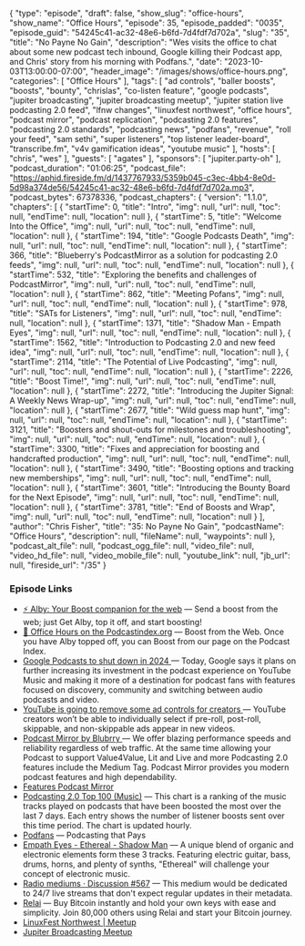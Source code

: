 {
  "type": "episode",
  "draft": false,
  "show_slug": "office-hours",
  "show_name": "Office Hours",
  "episode": 35,
  "episode_padded": "0035",
  "episode_guid": "54245c41-ac32-48e6-b6fd-7d4fdf7d702a",
  "slug": "35",
  "title": "No Payne No Gain",
  "description": "Wes visits the office to chat about some new podcast tech inbound, Google killing their Podcast app, and Chris' story from his morning with Podfans.",
  "date": "2023-10-03T13:00:00-07:00",
  "header_image": "/images/shows/office-hours.png",
  "categories": [
    "Office Hours"
  ],
  "tags": [
    "ad controls",
    "baller boosts",
    "boosts",
    "bounty",
    "chrislas",
    "co-listen feature",
    "google podcasts",
    "jupiter broadcasting",
    "jupiter broadcasting meetup",
    "jupiter station live podcasting 2.0 feed",
    "lfnw changes",
    "linuxfest northwest",
    "office hours",
    "podcast mirror",
    "podcast replication",
    "podcasting 2.0 features",
    "podcasting 2.0 standards",
    "podcasting news",
    "podfans",
    "revenue",
    "roll your feed",
    "sam sethi",
    "super listeners",
    "top listener leader-board",
    "transcribe.fm",
    "v4v gamification ideas",
    "youtube music"
  ],
  "hosts": [
    "chris",
    "wes"
  ],
  "guests": [
    "agates"
  ],
  "sponsors": [
    "jupiter.party-oh"
  ],
  "podcast_duration": "01:06:25",
  "podcast_file": "https://aphid.fireside.fm/d/1437767933/5359b045-c3ec-4bb4-8e0d-5d98a374de56/54245c41-ac32-48e6-b6fd-7d4fdf7d702a.mp3",
  "podcast_bytes": 67378336,
  "podcast_chapters": {
    "version": "1.1.0",
    "chapters": [
      {
        "startTime": 0,
        "title": "Intro",
        "img": null,
        "url": null,
        "toc": null,
        "endTime": null,
        "location": null
      },
      {
        "startTime": 5,
        "title": "Welcome Into the Office",
        "img": null,
        "url": null,
        "toc": null,
        "endTime": null,
        "location": null
      },
      {
        "startTime": 194,
        "title": "Google Podcasts Death",
        "img": null,
        "url": null,
        "toc": null,
        "endTime": null,
        "location": null
      },
      {
        "startTime": 366,
        "title": "Blueberry's PodcastMirror as a solution for podcasting 2.0 feeds",
        "img": null,
        "url": null,
        "toc": null,
        "endTime": null,
        "location": null
      },
      {
        "startTime": 532,
        "title": "Exploring the benefits and challenges of PodcastMirror",
        "img": null,
        "url": null,
        "toc": null,
        "endTime": null,
        "location": null
      },
      {
        "startTime": 862,
        "title": "Meeting Pofans",
        "img": null,
        "url": null,
        "toc": null,
        "endTime": null,
        "location": null
      },
      {
        "startTime": 978,
        "title": "SATs for Listeners",
        "img": null,
        "url": null,
        "toc": null,
        "endTime": null,
        "location": null
      },
      {
        "startTime": 1371,
        "title": "Shadow Man - Empath Eyes",
        "img": null,
        "url": null,
        "toc": null,
        "endTime": null,
        "location": null
      },
      {
        "startTime": 1562,
        "title": "Introduction to Podcasting 2.0 and new feed idea",
        "img": null,
        "url": null,
        "toc": null,
        "endTime": null,
        "location": null
      },
      {
        "startTime": 2114,
        "title": "The Potential of Live Podcasting",
        "img": null,
        "url": null,
        "toc": null,
        "endTime": null,
        "location": null
      },
      {
        "startTime": 2226,
        "title": "Boost Time!",
        "img": null,
        "url": null,
        "toc": null,
        "endTime": null,
        "location": null
      },
      {
        "startTime": 2272,
        "title": "Introducing the Jupiter Signal: A Weekly News Wrap-up",
        "img": null,
        "url": null,
        "toc": null,
        "endTime": null,
        "location": null
      },
      {
        "startTime": 2677,
        "title": "Wild guess map hunt",
        "img": null,
        "url": null,
        "toc": null,
        "endTime": null,
        "location": null
      },
      {
        "startTime": 3121,
        "title": "Boosters and shout-outs for milestones and troubleshooting",
        "img": null,
        "url": null,
        "toc": null,
        "endTime": null,
        "location": null
      },
      {
        "startTime": 3300,
        "title": "Fixes and appreciation for boosting and handcrafted production",
        "img": null,
        "url": null,
        "toc": null,
        "endTime": null,
        "location": null
      },
      {
        "startTime": 3490,
        "title": "Boosting options and tracking new memberships",
        "img": null,
        "url": null,
        "toc": null,
        "endTime": null,
        "location": null
      },
      {
        "startTime": 3601,
        "title": "Introducing the Bounty Board for the Next Episode",
        "img": null,
        "url": null,
        "toc": null,
        "endTime": null,
        "location": null
      },
      {
        "startTime": 3781,
        "title": "End of Boosts and Wrap",
        "img": null,
        "url": null,
        "toc": null,
        "endTime": null,
        "location": null
      }
    ],
    "author": "Chris Fisher",
    "title": "35: No Payne No Gain",
    "podcastName": "Office Hours",
    "description": null,
    "fileName": null,
    "waypoints": null
  },
  "podcast_alt_file": null,
  "podcast_ogg_file": null,
  "video_file": null,
  "video_hd_file": null,
  "video_mobile_file": null,
  "youtube_link": null,
  "jb_url": null,
  "fireside_url": "/35"
}


### Episode Links

  * [⚡ Alby: Your Boost companion for the web](https://getalby.com/ "⚡ Alby: Your Boost companion for the web") — Send a boost from the web; just Get Alby, top it off, and start boosting!
  * [🎉 Office Hours on the Podcastindex.org](https://podcastindex.org/podcast/5341434 "🎉 Office Hours on the Podcastindex.org") — Boost from the Web. Once you have Alby topped off, you can Boost from our page on the Podcast Index.
  * [Google Podcasts to shut down in 2024 ](https://techcrunch.com/2023/09/26/google-podcasts-to-shut-down-in-2024-with-listeners-migrated-to-youtube-music/ "Google Podcasts to shut down in 2024 ") — Today, Google says it plans on further increasing its investment in the podcast experience on YouTube Music and making it more of a destination for podcast fans with features focused on discovery, community and switching between audio podcasts and video. 
  * [YouTube is going to remove some ad controls for creators ](https://www.theverge.com/2023/9/6/23862198/youtube-ad-controls-creators-remove "YouTube is going to remove some ad controls for creators ") — YouTube creators won’t be able to individually select if pre-roll, post-roll, skippable, and non-skippable ads appear in new videos.
  * [Podcast Mirror by Blubrry ](https://www.podcastmirror.com/ "Podcast Mirror by Blubrry ") — We offer blazing performance speeds and reliability regardless of web traffic. At the same time allowing your Podcast to support Value4Value, Lit and Live and more Podcasting 2.0 features include the Medium Tag. Podcast Mirror provides you modern podcast features and high dependability.
  * [Features Podcast Mirror ](https://www.podcastmirror.com/features/ "Features Podcast Mirror ")
  * [Podcasting 2.0 Top 100 (Music)](https://stats.podcastindex.org/v4vmusic.html "Podcasting 2.0 Top 100 \(Music\)") — This chart is a ranking of the music tracks played on podcasts that have been boosted the most over the last 7 days. Each entry shows the number of listener boosts sent over this time period. The chart is updated hourly. 
  * [Podfans](https://podfans.fm/ "Podfans") — Podcasting that Pays
  * [Empath Eyes - Ethereal - Shadow Man](https://lnbeats.com/album/db3d5116-4b47-56e4-acd3-ec56109c7f0e/aHR0cHM6Ly9tdXNpYy5iZWhpbmR0aGVzY2gzbTNzLmNvbS93cC1jb250ZW50L3VwbG9hZHMvRW1wYXRoJTIwRXllcy9FdGhlcmFsL0VtcGF0aCUyMEV5ZXMlMjAtJTIwU2hhZG93JTIwTWFuJTIwJTVCMzY5NTc1ODg3OSU1RC5tcDM "Empath Eyes - Ethereal - Shadow Man") — A unique blend of organic and electronic elements form these 3 tracks. Featuring electric guitar, bass, drums, horns, and plenty of synths, "Ethereal" will challenge your concept of electronic music.
  * [Radio mediums · Discussion #567](https://github.com/Podcastindex-org/podcast-namespace/discussions/567 "Radio mediums  · Discussion #567") — This medium would be dedicated to 24/7 live streams that don't expect regular updates in their  metadata.
  * [Relai](https://relai.app/ "Relai") — Buy Bitcoin instantly and hold your own keys with ease and simplicity. Join 80,000 others using Relai and start your Bitcoin journey.
  * [LinuxFest Northwest | Meetup](https://www.meetup.com/linuxfestnorthwest/ "LinuxFest Northwest | Meetup")
  * [Jupiter Broadcasting Meetup](https://www.meetup.com/linuxfestnorthwest/events/296110978/ "Jupiter Broadcasting Meetup")



